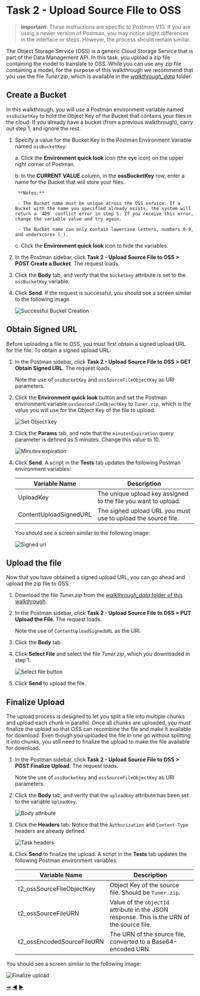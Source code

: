 # Task 2 - Upload Source FIle to OSS

> **Important:** These instructions are specific to Postman V10. If you are using a newer version of Postman, you may notice slight differences in the interface or steps. However, the process should remain similar.

The Object Storage Service (OSS) is a generic Cloud Storage Service that is part of the Data Management API. In this task, you upload a zip file containing the model to translate to OSS. While you can use any zip file containing a model, for the purpose of this walkthrough we recommend that you use the file *Tuner.zip*, which is available in the [*walkthrough_data*](../walkthrough_data) folder.

## Create a Bucket

In this walkthrough, you will use a Postman environment variable named `ossBucketKey` to hold the Object Key of the Bucket that contains your files in the cloud. If you already have a bucket (from a previous walkthrough), carry out step 1, and ignore the rest.

1. Specify a value for the Bucket Key in the Postman Environment Variable named `ossBucketKey`:

    a. Click the **Environment quick look** icon (the eye icon) on the upper right corner of Postman.

    b. In the **CURRENT VALUE** column, in the **ossBucketKey** row, enter a name for the Bucket that will store your files.

        **Notes:**  
        
        - The Bucket name must be unique across the OSS service. If a Bucket with the name you specified already exists, the system will return a `409` conflict error in step 5. If you receive this error, change the variable value and try again.

        - The Bucket name can only contain lowercase letters, numbers 0-9, and underscores (_).

    c. Click the **Environment quick look** icon to hide the variables.

2. In the Postman sidebar, click **Task 2 - Upload Source File to OSS > POST Create a Bucket**. The request loads.

3. Click the **Body** tab, and verify that the `bucketkey` attribute is set to the `ossBucketKey` variable.

4. Click **Send**. If the request is successful, you should see a screen similar to the following image.

   ![Successful Bucket Creation](../images/task2_creat_bucket_tt2.png "Successful Bucket Creation")
    
## Obtain Signed URL

Before uploading a file to OSS, you must first obtain a signed upload URL for the file. To obtain a signed upload URL:

1. In the Postman sidebar, click **Task 2 - Upload Source File to OSS > GET Obtain Signed URL**. The request loads.

   Note the use of `ossBucketKey` and `ossSourceFileObjectKey` as URI parameters.

2. Click the **Environment quick look** button and set the Postman environment variable `ossSourceFileObjectKey` to `Tuner.zip`, which is the value you will use for the Object Key of the file to upload.

   ![Set Object key](../images/task2_variable_for_URL_tt2.png "Set Object Key")

3. Click the **Params** tab, and note that the `minutesExpiration` query parameter is defined as 5 minutes. Change this value to 10.

   ![Minutes expiration](../images/task2_minutes_expiration_tt2.png "Minutes expiration")

4. Click **Send**. A script in the **Tests** tab updates the following Postman environment variables:

   | Variable Name              | Description                                                                                 |
   |----------------------------|---------------------------------------------------------------------------------------------|
   | UploadKey                  | The unique upload key assigned to the file you want to upload.                              |
   | ContentUploadSignedURL     | The signed upload URL you must use to upload the source file.                               |
   
   You should see a screen similar to the following image:
    
   ![Signed url](../images/task2_obtain_signed_url_tt2.png "Signed url")
   
## Upload the file

Now that you have obtained a signed upload URL, you can go ahead and upload the zip file to OSS.

1. Download the file *Tuner.zip* from the [*walkthrough_data* folder of this walkthrough](../walkthrough_data).

2. In the Postman sidebar, click **Task 2 - Upload Source File to OSS > PUT Upload the File**. The request loads.

   Note the use of `ContentUploadSignedURL` as the URI.

3. Click the **Body** tab.

4. Click **Select File** and select the file *Tuner.zip*, which you downloaded in step 1.

   ![Select file button](../images/task2_upload_file_tt2.png "Select file button")
   
6. Click **Send** to upload the file.

## Finalize Upload

The upload process is designed to let you split a file into multiple chunks and upload each chunk in parallel. Once all chunks are uploaded, you must finalize the upload so that OSS can recombine the file and make it available for download. Even though you uploaded the file in one go without splitting it into chunks, you still need to finalize the upload to make the file available for download.

1. In the Postman sidebar, click **Task 2 - Upload Source File to OSS > POST Finalize Upload**. The request loads.

   Note the use of `ossBucketkey` and `ossSourceFileObjectKey` as URI parameters.

2. Click the **Body** tab, and verify that the `uploadKey` attribute has been set to the variable `UploadKey`.

   ![Body attribute](../images/task2_body_attribute_tt2.png "Body attribute")

3. Click the **Headers** tab. Notice that the `Authorization` and `Content-Type` headers are already defined.

   ![Task headers](../images/task2_header_tt2.png "Task headers")

4. Click **Send** to finalize the upload. A script in the **Tests** tab updates the following Postman environment variables:

   | Variable Name              | Description                                                                                 |
   |----------------------------|---------------------------------------------------------------------------------------------|
   | t2_ossSourceFileObjectKey  | Object Key of the source file. Should be `Tuner.zip`.                                       |
   | t2_ossSourceFileURN        | Value of the `objectId` attribute in the JSON response. This is the URN of the source file. |
   | t2_ossEncodedSourceFileURN | The URN of the source file, converted to a Base64-encoded URN.                              |

You should see a screen similar to the following image:

   ![Finalize upload](../images/tutorial_02_task2_finalize_upload.png "Finalize upload")


[:rewind:](../readme.md "readme.md") [:arrow_backward:](task-1.md "Previous task") [:arrow_forward:](task-3.md "Next task")
